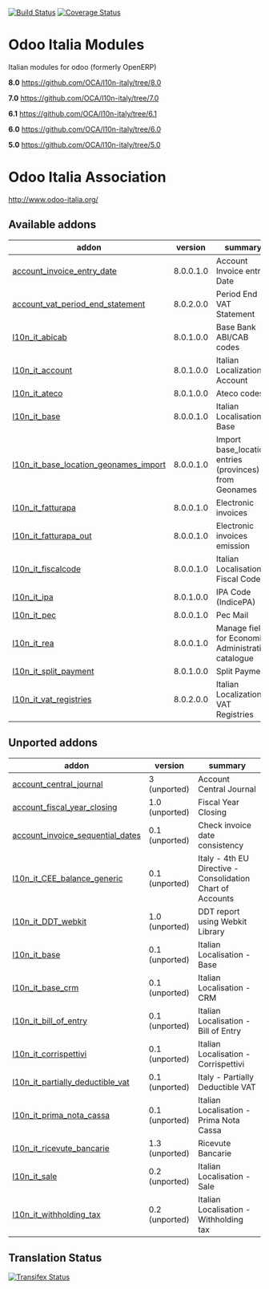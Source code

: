 [![Build Status](https://travis-ci.org/OCA/l10n-italy.svg?branch=8.0)](https://travis-ci.org/OCA/l10n-italy)
[![Coverage Status](https://coveralls.io/repos/OCA/l10n-italy/badge.svg?branch=8.0)](https://coveralls.io/r/OCA/l10n-italy?branch=8.0)

Odoo Italia Modules
===================

Italian modules for odoo (formerly OpenERP)

**8.0** https://github.com/OCA/l10n-italy/tree/8.0

**7.0** https://github.com/OCA/l10n-italy/tree/7.0

**6.1** https://github.com/OCA/l10n-italy/tree/6.1

**6.0** https://github.com/OCA/l10n-italy/tree/6.0

**5.0** https://github.com/OCA/l10n-italy/tree/5.0


Odoo Italia Association
=======================

http://www.odoo-italia.org/

[//]: # (addons)
Available addons
----------------
addon | version | summary
--- | --- | ---
[account_invoice_entry_date](account_invoice_entry_date/) | 8.0.0.1.0 | Account Invoice entry Date
[account_vat_period_end_statement](account_vat_period_end_statement/) | 8.0.2.0.0 | Period End VAT Statement
[l10n_it_abicab](l10n_it_abicab/) | 8.0.1.0.0 | Base Bank ABI/CAB codes
[l10n_it_account](l10n_it_account/) | 8.0.1.0.0 | Italian Localization - Account
[l10n_it_ateco](l10n_it_ateco/) | 8.0.1.0.0 | Ateco codes
[l10n_it_base](l10n_it_base/) | 8.0.0.1.0 | Italian Localisation - Base
[l10n_it_base_location_geonames_import](l10n_it_base_location_geonames_import/) | 8.0.0.1.0 | Import base_location entries (provinces) from Geonames
[l10n_it_fatturapa](l10n_it_fatturapa/) | 8.0.0.1.0 | Electronic invoices
[l10n_it_fatturapa_out](l10n_it_fatturapa_out/) | 8.0.0.1.0 | Electronic invoices emission
[l10n_it_fiscalcode](l10n_it_fiscalcode/) | 8.0.0.1.0 | Italian Localisation - Fiscal Code
[l10n_it_ipa](l10n_it_ipa/) | 8.0.1.0.0 | IPA Code (IndicePA)
[l10n_it_pec](l10n_it_pec/) | 8.0.0.1.0 | Pec Mail
[l10n_it_rea](l10n_it_rea/) | 8.0.0.1.0 | Manage fields for Economic Administrative catalogue
[l10n_it_split_payment](l10n_it_split_payment/) | 8.0.1.0.0 | Split Payment
[l10n_it_vat_registries](l10n_it_vat_registries/) | 8.0.2.0.0 | Italian Localization - VAT Registries

Unported addons
---------------
addon | version | summary
--- | --- | ---
[account_central_journal](__unported__/account_central_journal/) | 3 (unported) | Account Central Journal
[account_fiscal_year_closing](__unported__/account_fiscal_year_closing/) | 1.0 (unported) | Fiscal Year Closing
[account_invoice_sequential_dates](__unported__/account_invoice_sequential_dates/) | 0.1 (unported) | Check invoice date consistency
[l10n_it_CEE_balance_generic](__unported__/l10n_it_CEE_balance_generic/) | 0.1 (unported) | Italy - 4th EU Directive - Consolidation Chart of Accounts
[l10n_it_DDT_webkit](__unported__/l10n_it_DDT_webkit/) | 1.0 (unported) | DDT report using Webkit Library
[l10n_it_base](__unported__/l10n_it_base/) | 0.1 (unported) | Italian Localisation - Base
[l10n_it_base_crm](__unported__/l10n_it_base_crm/) | 0.1 (unported) | Italian Localisation - CRM
[l10n_it_bill_of_entry](__unported__/l10n_it_bill_of_entry/) | 0.1 (unported) | Italian Localisation - Bill of Entry
[l10n_it_corrispettivi](__unported__/l10n_it_corrispettivi/) | 0.1 (unported) | Italian Localisation - Corrispettivi
[l10n_it_partially_deductible_vat](__unported__/l10n_it_partially_deductible_vat/) | 0.1 (unported) | Italy - Partially Deductible VAT
[l10n_it_prima_nota_cassa](__unported__/l10n_it_prima_nota_cassa/) | 0.1 (unported) | Italian Localisation - Prima Nota Cassa
[l10n_it_ricevute_bancarie](__unported__/l10n_it_ricevute_bancarie/) | 1.3 (unported) | Ricevute Bancarie
[l10n_it_sale](__unported__/l10n_it_sale/) | 0.2 (unported) | Italian Localisation - Sale
[l10n_it_withholding_tax](__unported__/l10n_it_withholding_tax/) | 0.2 (unported) | Italian Localisation - Withholding tax

[//]: # (end addons)

Translation Status
------------------
[![Transifex Status](https://www.transifex.com/projects/p/OCA-l10n-italy-8-0/chart/image_png)](https://www.transifex.com/projects/p/OCA-l10n-italy-8-0)
